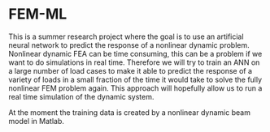 # FEM-ML

This is a summer research project where the goal is to use an artificial neural network to predict the response of a nonlinear dynamic problem.
Nonlinear dynamic FEA can be time consuming, this can be a problem if we want to do simulations in real time. Therefore we will try to train 
an ANN on a large number of load cases to make it able to predict the response of a variety of loads in a small fraction of the time it 
would take to solve the fully nonlinear FEM problem again. This approach will hopefully allow us to run a real time simulation of the dynamic
system.

At the moment the training data is created by a nonlinear dynamic beam model in Matlab.

